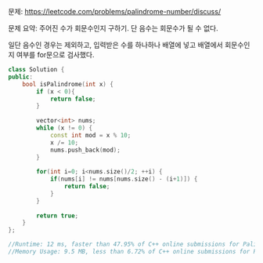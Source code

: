문제: https://leetcode.com/problems/palindrome-number/discuss/     
       
문제 요약: 주어진 수가 회문수인지 구하기. 단 음수는 회문수가 될 수 없다.      
          
일단 음수인 경우는 제외하고, 입력받은 수를 하나하나 배열에 넣고 배열에서 회문수인지 여부를 for문으로 검사했다.       
```cpp
class Solution {
public:
    bool isPalindrome(int x) {
        if (x < 0){
            return false;
        }
        
        vector<int> nums;
        while (x != 0) {
            const int mod = x % 10;
            x /= 10;
            nums.push_back(mod);
        }
        
        for(int i=0; i<nums.size()/2; ++i) {
            if(nums[i] != nums[nums.size() - (i+1)]) {
                return false;
            }
        }
        
        return true;
    }
};

//Runtime: 12 ms, faster than 47.95% of C++ online submissions for Palindrome Number.
//Memory Usage: 9.5 MB, less than 6.72% of C++ online submissions for Palindrome Number.
```
